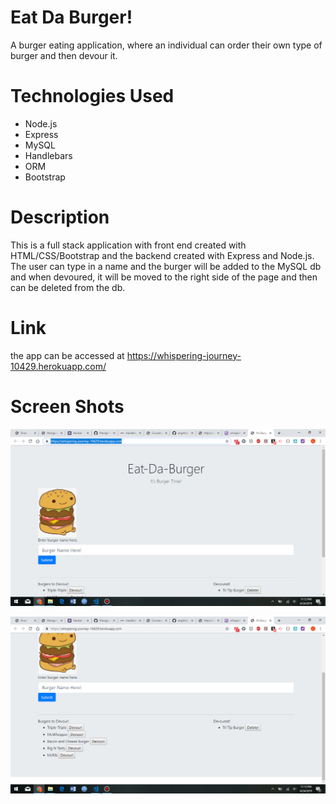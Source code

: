 # Eat Da Burger!
A burger eating application, where an individual can order their own type of burger and then devour it.

# Technologies Used
- Node.js
- Express
- MySQL
- Handlebars
- ORM
- Bootstrap

# Description
This is a full stack application with front end created with HTML/CSS/Bootstrap and the backend created with Express and Node.js.  The user can type in a name and the burger will be added to the MySQL db and when devoured, it will be moved to the right side of the page and then can be deleted from the db.

# Link
the app can be accessed at https://whispering-journey-10429.herokuapp.com/

# Screen Shots

![Screenshot](public\assets\image\screenshot.jpg "ScreenShot1")

![Screenshot2](public\assets\image\screenshot2.jpg "ScreenShot2")